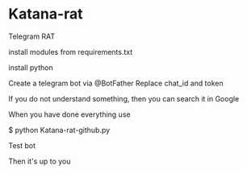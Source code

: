 # Katana-rat
Telegram  RAT



install modules from requirements.txt

install python 

Create a telegram bot via @BotFather
Replace chat_id and token

If you do not understand something, then you can search it in Google

When you have done everything use

$ python Katana-rat-github.py

Test bot


Then it's up to you

